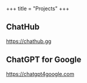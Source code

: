 +++
title = "Projects"
+++

## ChatHub

https://chathub.gg

## ChatGPT for Google
https://chatgpt4google.com